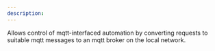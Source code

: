 ```yaml
---
description: 
---
```

Allows control of mqtt-interfaced automation by converting requests to suitable mqtt messages to an mqtt broker on the local network.
